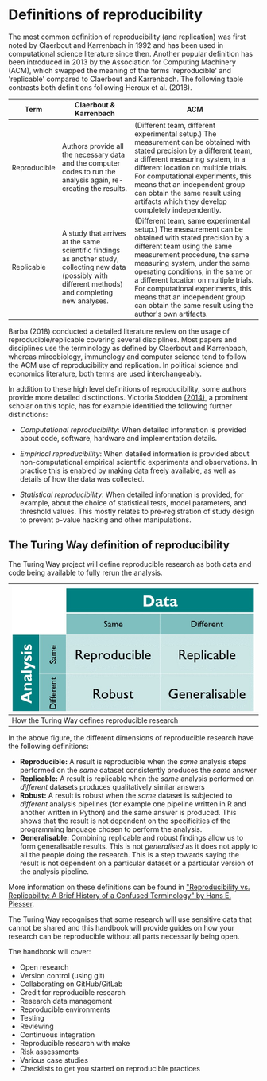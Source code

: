 # Definitions of reproducibility

The most common definition of reproducibility (and replication) was first noted by Claerbout and Karrenbach in 1992 and has been used in computational science literature since then.
Another popular definition has been introduced in 2013 by the Association for Computing Machinery (ACM), which swapped the meaning of the terms 'reproducible' and 'replicable' compared to Claerbout and Karrenbach.
The following table contrasts both definitions following Heroux et al. (2018).

| Term | Claerbout & Karrenbach | ACM |
| -----|------------------------|-----|
| Reproducible | Authors provide all the necessary data and the computer codes to run the analysis again, re-creating the results.| (Different team, different experimental setup.) The measurement can be obtained with stated precision by a different team, a different measuring system, in a different location on multiple trials. For computational experiments, this means that an independent group can obtain the same result using artifacts which they develop completely independently. |
| Replicable |  A study that arrives at the same scientific findings as another study, collecting new data (possibly with different methods) and completing new analyses. | (Different team, same experimental setup.) The measurement can be obtained with stated precision by a different team using the same measurement procedure, the same measuring system, under the same operating conditions, in the same or a different location on multiple trials. For computational experiments, this means that an independent group can obtain the same result using the author's own artifacts. |

Barba (2018) conducted a detailed literature review on the usage of reproducible/replicable covering several disciplines.
Most papers and disciplines use the terminology as defined by Claerbout and Karrenbach, whereas mircobiology, immunology and computer science tend to follow the ACM use of reproducibility and replication.
In political science and economics literature, both terms are used interchangeably.

In addition to these high level definitions of reproducibility, some authors provide more detailed disctinctions.
Victoria Stodden [(2014)](http://edge.org/response-detail/25340), a prominent scholar on this topic, has for example identified the following further distinctions:

- _Computational reproducibility_: When detailed information is provided about code, software, hardware and implementation details.

- _Empirical reproducibility_: When detailed information is provided about non-computational empirical scientific experiments and observations. In practice this is enabled by making data freely available, as well as details of how the data was collected.

- _Statistical reproducibility_: When detailed information is provided, for example, about the choice of statistical tests, model parameters, and threshold values. This mostly relates to pre-registration of study design to prevent p-value hacking and other manipulations.

## The Turing Way definition of reproducibility

The Turing Way project will define reproducible research as both data and code being available to fully rerun the analysis.

| ![Kirstie's definition of reproducible research](../../figures/reproducibility/ReproducibleMatrix.jpg) |
| -------------------------------------------------------------------------------------------------------- |
|  How the Turing Way defines reproducible research  |

In the above figure, the different dimensions of reproducible research have the following definitions:

- **Reproducible:** A result is reproducible when the _same_ analysis steps performed on the _same_ dataset consistently produces the _same_ answer
- **Replicable:** A result is replicable when the _same_ analysis performed on _different_ datasets produces qualitatively similar answers
- **Robust:** A result is robust when the _same_ dataset is subjected to _different_ analysis pipelines (for example one pipeline written in R and another written in Python) and the same answer is produced.
  This shows that the result is not dependent on the specificities of the programming language chosen to perform the analysis.
- **Generalisable:** Combining replicable and robust findings allow us to form generalisable results.
  This is not _generalised_ as it does not apply to all the people doing the research.
  This is a step towards saying the result is not dependent on a particular dataset or a particular version of the analysis pipeline.

More information on these definitions can be found in ["Reproducibility vs. Replicability: A Brief History of a Confused Terminology" by Hans E. Plesser](https://www.frontiersin.org/articles/10.3389/fninf.2017.00076/full).

The Turing Way recognises that some research will use sensitive data that cannot be shared and this handbook will provide guides on how your research can be reproducible without all parts necessarily being open.

The handbook will cover:
* Open research
* Version control (using git)
* Collaborating on GitHub/GitLab
* Credit for reproducible research
* Research data management
* Reproducible environments
* Testing
* Reviewing
* Continuous integration
* Reproducible research with make
* Risk assessments
* Various case studies
* Checklists to get you started on reproducible practices

